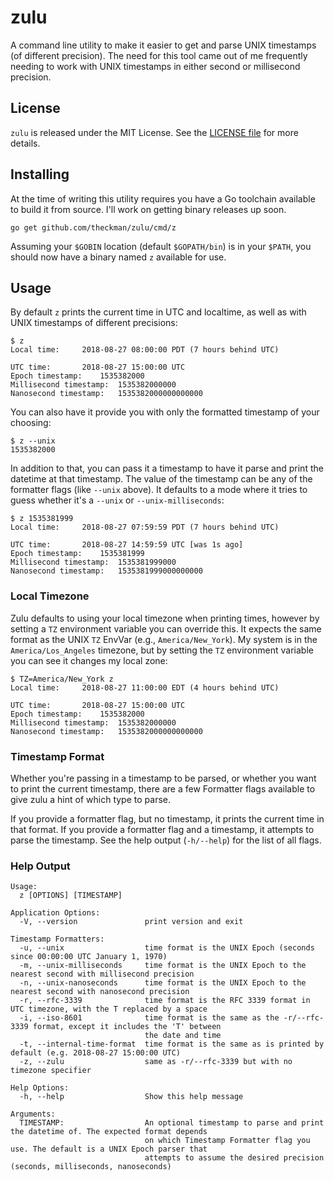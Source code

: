 # zulu

A command line utility to make it easier to get and parse UNIX timestamps (of
different precision). The need for this tool came out of me frequently needing
to work with UNIX timestamps in either second or millisecond precision.

## License

`zulu` is released under the MIT License. See the [LICENSE
file](https://github.com/theckman/zulu/blob/master/LICENSE) for more details.

## Installing

At the time of writing this utility requires you have a Go toolchain available
to build it from source. I'll work on getting binary releases up soon.

```
go get github.com/theckman/zulu/cmd/z
```

Assuming your `$GOBIN` location (default `$GOPATH/bin`) is in your `$PATH`, you
should now have a binary named `z` available for use.

## Usage

By default `z` prints the current time in UTC and localtime, as well as with
UNIX timestamps of different precisions:

```
$ z
Local time:		2018-08-27 08:00:00 PDT (7 hours behind UTC)

UTC time:		2018-08-27 15:00:00 UTC
Epoch timestamp:	1535382000
Millisecond timestamp:	1535382000000
Nanosecond timestamp:	1535382000000000000
```

You can also have it provide you with only the formatted timestamp of your choosing:

```
$ z --unix
1535382000
```

In addition to that, you can pass it a timestamp to have it parse and print the
datetime at that timestamp. The value of the timestamp can be any of the
formatter flags (like `--unix` above). It defaults to a mode where it tries to
guess whether it's a `--unix` or `--unix-milliseconds`:

```
$ z 1535381999
Local time:		2018-08-27 07:59:59 PDT (7 hours behind UTC)

UTC time:		2018-08-27 14:59:59 UTC [was 1s ago]
Epoch timestamp:	1535381999
Millisecond timestamp:	1535381999000
Nanosecond timestamp:	1535381999000000000
```

### Local Timezone

Zulu defaults to using your local timezone when printing times, however by
setting a `TZ` environment variable you can override this. It expects the same
format as the UNIX `TZ` EnvVar (e.g., `America/New_York`). My system is in the
`America/Los_Angeles` timezone, but by setting the `TZ` environment variable you
can see it changes my local zone:

```
$ TZ=America/New_York z
Local time:		2018-08-27 11:00:00 EDT (4 hours behind UTC)

UTC time:		2018-08-27 15:00:00 UTC
Epoch timestamp:	1535382000
Millisecond timestamp:	1535382000000
Nanosecond timestamp:	1535382000000000000
```

### Timestamp Format

Whether you're passing in a timestamp to be parsed, or whether you want to print
the current timestamp, there are a few Formatter flags available to give zulu a
hint of which type to parse.

If you provide a formatter flag, but no timestamp, it prints the current time in
that format. If you provide a formatter flag and a timestamp, it attempts to
parse the timestamp. See the help output (`-h/--help`) for the list of all flags.

### Help Output

```
Usage:
  z [OPTIONS] [TIMESTAMP]

Application Options:
  -V, --version               print version and exit

Timestamp Formatters:
  -u, --unix                  time format is the UNIX Epoch (seconds since 00:00:00 UTC January 1, 1970)
  -m, --unix-milliseconds     time format is the UNIX Epoch to the nearest second with millisecond precision
  -n, --unix-nanoseconds      time format is the UNIX Epoch to the nearest second with nanosecond precision
  -r, --rfc-3339              time format is the RFC 3339 format in UTC timezone, with the T replaced by a space
  -i, --iso-8601              time format is the same as the -r/--rfc-3339 format, except it includes the 'T' between
                              the date and time
  -t, --internal-time-format  time format is the same as is printed by default (e.g. 2018-08-27 15:00:00 UTC)
  -z, --zulu                  same as -r/--rfc-3339 but with no timezone specifier

Help Options:
  -h, --help                  Show this help message

Arguments:
  TIMESTAMP:                  An optional timestamp to parse and print the datetime of. The expected format depends
                              on which Timestamp Formatter flag you use. The default is a UNIX Epoch parser that
                              attempts to assume the desired precision (seconds, milliseconds, nanoseconds)
```
